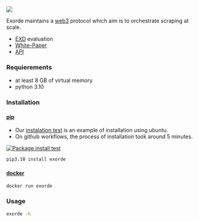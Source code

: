 <img src="https://img.shields.io/badge/how%20to-mine%20EXD-yellowgreen?style=for-the-badge" />

Exorde maintains a [web3](https://ethereum.org/en/web3/) protocol which aim is to orchestrate scraping at scale.

- [EXD](https://www.coinbase.com/fr/price/exorde) evaluation
- [White-Paper](https://uploads-ssl.webflow.com/60aec7ee1888490c4031cbcd/63d7dff65fc5c9f3f2633470_Exorde_Whitepaper_2023.pdf)
- [API](https://exorde.io/)

### Requierements
- at least 8 GB of virtual memory
- python 3.10

### Installation

#### [pip](https://pypi.org/)
- Our [instalation test](https://github.com/exorde-labs/exorde/blob/mangle/.github/workflows/test.yml) is an example of installation using ubuntu. 
- On github workflows, the process of installation took around 5 minutes.

[![Package install test](https://github.com/exorde-labs/exorde/actions/workflows/test.yml/badge.svg)](https://github.com/exorde-labs/exorde/actions/workflows/test.yml)
```bash
pip3.10 install exorde
```

#### [docker](https://www.docker.com/)
```bash
docker run exorde
```
### Usage
```bash
exorde -h
```

